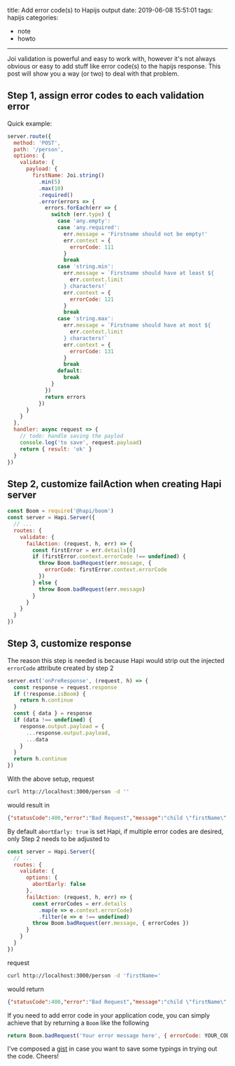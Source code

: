 title: Add error code(s) to Hapijs output
date: 2019-06-08 15:51:01
tags: hapijs
categories:
- note
- howto
---
Joi validation is powerful and easy to work with, however it's not always obvious or easy to add stuff like error code(s) to the hapijs response. This post will show you a way (or two) to deal with that problem.

## Step 1, assign error codes to each validation error
Quick example:
```javascript
server.route({
  method: 'POST',
  path: '/person',
  options: {
    validate: {
      payload: {
        firstName: Joi.string()
          .min(5)
          .max(10)
          .required()
          .error(errors => {
            errors.forEach(err => {
              switch (err.type) {
                case 'any.empty':
                case 'any.required':
                  err.message = 'Firstname should not be empty!'
                  err.context = {
                    errorCode: 111
                  }
                  break
                case 'string.min':
                  err.message = `Firstname should have at least ${
                    err.context.limit
                  } characters!`
                  err.context = {
                    errorCode: 121
                  }
                  break
                case 'string.max':
                  err.message = `Firstname should have at most ${
                    err.context.limit
                  } characters!`
                  err.context = {
                    errorCode: 131
                  }
                  break
                default:
                  break
              }
            })
            return errors
          })
      }
    }
  },
  handler: async request => {
    // todo: handle saving the paylod
    console.log('to save', request.payload)
    return { result: 'ok' }
  }
})
```

## Step 2, customize failAction when creating Hapi server
```javascript
const Boom = require('@hapi/boom')
const server = Hapi.Server({
  // ...
  routes: {
    validate: {
      failAction: (request, h, err) => {
        const firstError = err.details[0]
        if (firstError.context.errorCode !== undefined) {
          throw Boom.badRequest(err.message, {
            errorCode: firstError.context.errorCode
          })
        } else {
          throw Boom.badRequest(err.message)
        }
      }
    }
  }
})
```

## Step 3, customize response
The reason this step is needed is because Hapi would strip out the injected `errorCode` attribute created by step 2
```javascript
server.ext('onPreResponse', (request, h) => {
  const response = request.response
  if (!response.isBoom) {
    return h.continue
  }
  const { data } = response
  if (data !== undefined) {
    response.output.payload = {
      ...response.output.payload,
      ...data
    }
  }
  return h.continue
})
```

With the above setup, request
```bash
curl http://localhost:3000/person -d ''
````

would result in
```json
{"statusCode":400,"error":"Bad Request","message":"child \"firstName\" fails because [Firstname should not be empty!]","errorCode":111}
```

By default `abortEarly: true` is set Hapi, if multiple error codes are desired, only Step 2 needs to be adjusted to
```javascript
const server = Hapi.Server({
  // ...
  routes: {
    validate: {
      options: {
        abortEarly: false
      },
      failAction: (request, h, err) => {
        const errorCodes = err.details
          .map(e => e.context.errorCode)
          .filter(e => e !== undefined)
        throw Boom.badRequest(err.message, { errorCodes })
      }
    }
  }
})
```

request

```bash
curl http://localhost:3000/person -d 'firstName='
```
would return
```json
{"statusCode":400,"error":"Bad Request","message":"child \"firstName\" fails because [Firstname should not be empty!, Firstname should have at least 5 characters!]","errorCodes":[111,121]}
```

If you need to add error code in your application code, you can simply achieve that by returning a `Boom` like the following

```javascript
return Boom.badRequest('Your error message here', { errorCode: YOUR_CODE })
```

I've composed a [gist](https://gist.github.com/midnightcodr/c47a1c3322818e9ba42cd264b19885f6) in case you want to save some typings in trying out the code. Cheers!